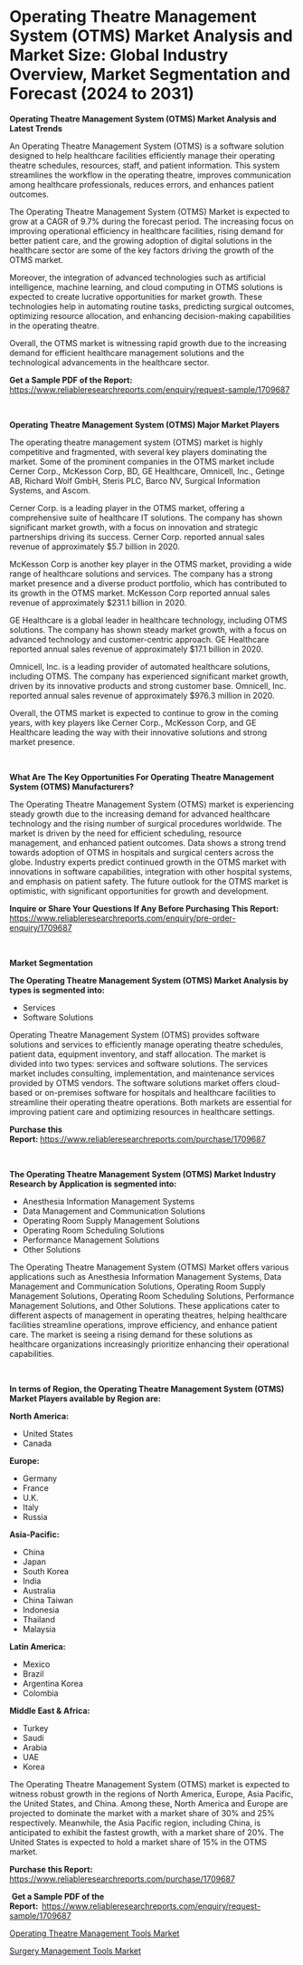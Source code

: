 <p><h1>Operating Theatre Management System (OTMS) Market Analysis and Market Size: Global Industry Overview, Market Segmentation and Forecast (2024 to 2031)</h1></p><p><strong>Operating Theatre Management System (OTMS) Market Analysis and Latest Trends</strong></p>
<p><p>An Operating Theatre Management System (OTMS) is a software solution designed to help healthcare facilities efficiently manage their operating theatre schedules, resources, staff, and patient information. This system streamlines the workflow in the operating theatre, improves communication among healthcare professionals, reduces errors, and enhances patient outcomes.</p><p>The Operating Theatre Management System (OTMS) Market is expected to grow at a CAGR of 9.7% during the forecast period. The increasing focus on improving operational efficiency in healthcare facilities, rising demand for better patient care, and the growing adoption of digital solutions in the healthcare sector are some of the key factors driving the growth of the OTMS market.</p><p>Moreover, the integration of advanced technologies such as artificial intelligence, machine learning, and cloud computing in OTMS solutions is expected to create lucrative opportunities for market growth. These technologies help in automating routine tasks, predicting surgical outcomes, optimizing resource allocation, and enhancing decision-making capabilities in the operating theatre.</p><p>Overall, the OTMS market is witnessing rapid growth due to the increasing demand for efficient healthcare management solutions and the technological advancements in the healthcare sector.</p></p>
<p><strong>Get a Sample PDF of the Report:&nbsp;</strong> <a href="https://www.reliableresearchreports.com/enquiry/request-sample/1709687">https://www.reliableresearchreports.com/enquiry/request-sample/1709687</a></p>
<p>&nbsp;</p>
<p><strong>Operating Theatre Management System (OTMS) Major Market Players</strong></p>
<p><p>The operating theatre management system (OTMS) market is highly competitive and fragmented, with several key players dominating the market. Some of the prominent companies in the OTMS market include Cerner Corp., McKesson Corp, BD, GE Healthcare, Omnicell, Inc., Getinge AB, Richard Wolf GmbH, Steris PLC, Barco NV, Surgical Information Systems, and Ascom.</p><p>Cerner Corp. is a leading player in the OTMS market, offering a comprehensive suite of healthcare IT solutions. The company has shown significant market growth, with a focus on innovation and strategic partnerships driving its success. Cerner Corp. reported annual sales revenue of approximately $5.7 billion in 2020.</p><p>McKesson Corp is another key player in the OTMS market, providing a wide range of healthcare solutions and services. The company has a strong market presence and a diverse product portfolio, which has contributed to its growth in the OTMS market. McKesson Corp reported annual sales revenue of approximately $231.1 billion in 2020.</p><p>GE Healthcare is a global leader in healthcare technology, including OTMS solutions. The company has shown steady market growth, with a focus on advanced technology and customer-centric approach. GE Healthcare reported annual sales revenue of approximately $17.1 billion in 2020.</p><p>Omnicell, Inc. is a leading provider of automated healthcare solutions, including OTMS. The company has experienced significant market growth, driven by its innovative products and strong customer base. Omnicell, Inc. reported annual sales revenue of approximately $976.3 million in 2020.</p><p>Overall, the OTMS market is expected to continue to grow in the coming years, with key players like Cerner Corp., McKesson Corp, and GE Healthcare leading the way with their innovative solutions and strong market presence.</p></p>
<p>&nbsp;</p>
<p><strong>What Are The Key Opportunities For Operating Theatre Management System (OTMS) Manufacturers?</strong></p>
<p><p>The Operating Theatre Management System (OTMS) market is experiencing steady growth due to the increasing demand for advanced healthcare technology and the rising number of surgical procedures worldwide. The market is driven by the need for efficient scheduling, resource management, and enhanced patient outcomes. Data shows a strong trend towards adoption of OTMS in hospitals and surgical centers across the globe. Industry experts predict continued growth in the OTMS market with innovations in software capabilities, integration with other hospital systems, and emphasis on patient safety. The future outlook for the OTMS market is optimistic, with significant opportunities for growth and development.</p></p>
<p><strong>Inquire or Share Your Questions If Any Before Purchasing This Report:</strong> <a href="https://www.reliableresearchreports.com/enquiry/pre-order-enquiry/1709687">https://www.reliableresearchreports.com/enquiry/pre-order-enquiry/1709687</a></p>
<p>&nbsp;</p>
<p><strong>Market Segmentation</strong></p>
<p><strong>The Operating Theatre Management System (OTMS) Market Analysis by types is segmented into:</strong></p>
<p><ul><li>Services</li><li>Software Solutions</li></ul></p>
<p><p>Operating Theatre Management System (OTMS) provides software solutions and services to efficiently manage operating theatre schedules, patient data, equipment inventory, and staff allocation. The market is divided into two types: services and software solutions. The services market includes consulting, implementation, and maintenance services provided by OTMS vendors. The software solutions market offers cloud-based or on-premises software for hospitals and healthcare facilities to streamline their operating theatre operations. Both markets are essential for improving patient care and optimizing resources in healthcare settings.</p></p>
<p><strong>Purchase this Report:&nbsp;</strong><a href="https://www.reliableresearchreports.com/purchase/1709687">https://www.reliableresearchreports.com/purchase/1709687</a></p>
<p>&nbsp;</p>
<p><strong>The Operating Theatre Management System (OTMS) Market Industry Research by Application is segmented into:</strong></p>
<p><ul><li>Anesthesia Information Management Systems</li><li>Data Management and Communication Solutions</li><li>Operating Room Supply Management Solutions</li><li>Operating Room Scheduling Solutions</li><li>Performance Management Solutions</li><li>Other Solutions</li></ul></p>
<p><p>The Operating Theatre Management System (OTMS) Market offers various applications such as Anesthesia Information Management Systems, Data Management and Communication Solutions, Operating Room Supply Management Solutions, Operating Room Scheduling Solutions, Performance Management Solutions, and Other Solutions. These applications cater to different aspects of management in operating theatres, helping healthcare facilities streamline operations, improve efficiency, and enhance patient care. The market is seeing a rising demand for these solutions as healthcare organizations increasingly prioritize enhancing their operational capabilities.</p></p>
<p>&nbsp;</p>
<p><strong>In terms of Region, the Operating Theatre Management System (OTMS) Market Players available by Region are:</strong></p>
<p>
    <p> <strong> North America: </strong>
        <ul>
            <li>United States</li>
            <li>Canada</li>
        </ul>
        </p> 
    <p> <strong> Europe: </strong>
        <ul>
            <li>Germany</li>
            <li>France</li>
            <li>U.K.</li>
            <li>Italy</li>
            <li>Russia</li>
        </ul>
        </p> 
    <p> <strong> Asia-Pacific: </strong>
        <ul>
            <li>China</li>
            <li>Japan</li>
            <li>South Korea</li>
            <li>India</li>
            <li>Australia</li>
            <li>China Taiwan</li>
            <li>Indonesia</li>
            <li>Thailand</li>
            <li>Malaysia</li>
        </ul>
        </p> 
    <p> <strong> Latin America: </strong>
        <ul>
            <li>Mexico</li>
            <li>Brazil</li>
            <li>Argentina Korea</li>
            <li>Colombia</li>
        </ul>
        </p> 
    <p> <strong> Middle East & Africa: </strong>
        <ul>
            <li>Turkey</li>
            <li>Saudi</li>
            <li>Arabia</li>
            <li>UAE</li>
            <li>Korea</li>
        </ul>
    </p>
    </p>
<p><p>The Operating Theatre Management System (OTMS) market is expected to witness robust growth in the regions of North America, Europe, Asia Pacific, the United States, and China. Among these, North America and Europe are projected to dominate the market with a market share of 30% and 25% respectively. Meanwhile, the Asia Pacific region, including China, is anticipated to exhibit the fastest growth, with a market share of 20%. The United States is expected to hold a market share of 15% in the OTMS market.</p></p>
<p><strong>Purchase this Report: </strong><a href="https://www.reliableresearchreports.com/purchase/1709687">https://www.reliableresearchreports.com/purchase/1709687</a></p>
<p>&nbsp;<strong>Get a Sample PDF of the Report:&nbsp;&nbsp;</strong><a href="https://www.reliableresearchreports.com/enquiry/request-sample/1709687">https://www.reliableresearchreports.com/enquiry/request-sample/1709687</a></p>
<p><strong></strong></p>
<p><p><a href="https://github.com/jerrycopelandthomaswsqd8q/Market-Research-Report-List-1/blob/main/operating-theatre-management-tools-market.md">Operating Theatre Management Tools Market</a></p><p><a href="https://github.com/brenzgnarento/Market-Research-Report-List-1/blob/main/surgery-management-tools-market.md">Surgery Management Tools Market</a></p></p>